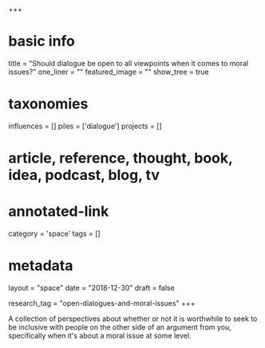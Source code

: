 +++
# basic info
title          = "Should dialogue be open to all viewpoints when it comes to moral issues?"
one_liner      = ""
featured_image = ""
show_tree      = true

# taxonomies
influences		 = []
piles     		 = ['dialogue']
projects			 = []

# article, reference, thought, book, idea, podcast, blog, tv
# annotated-link
category  		 = 'space'
tags					 = []

# metadata
layout 				 = "space"
date 					 = "2018-12-30"
draft 				 = false

research_tag   = "open-dialogues-and-moral-issues"
+++

A collection of perspectives about whether or not it is worthwhile to seek to be inclusive with people on the other side of an argument from you, specifically when it's about a moral issue at some level. 